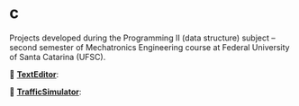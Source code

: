 # c

Projects developed during the Programming II (data structure) subject – second semester of Mechatronics Engineering course at Federal University of Santa Catarina (UFSC).

:page_with_curl: **[TextEditor](https://github.com/jesuinovieira/c/tree/master/TextEditor)**:

:traffic_light: **[TrafficSimulator](https://github.com/jesuinovieira/c/tree/master/TrafficSimulator)**:
